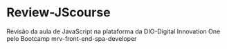 # Review-JScourse
Revisão da aula de JavaScript na plataforma da DIO-Digital Innovation One pelo Bootcamp mrv-front-end-spa-developer
